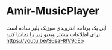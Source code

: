 # Amir-MusicPlayer

این یک برنامه اندرویدی موزیک پلیر ساده است
<br>
برای اطلاعات بیشتر ویدیو زیر را تماشا کنید
<br>
https://youtu.be/S6saH8V9cEo
